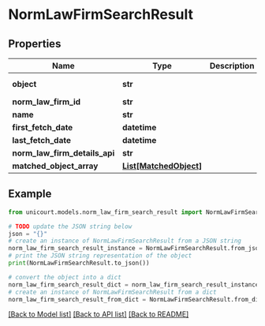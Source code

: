 # NormLawFirmSearchResult


## Properties

Name | Type | Description | Notes
------------ | ------------- | ------------- | -------------
**object** | **str** |  | [default to 'NormLawFirmSearchResult']
**norm_law_firm_id** | **str** |  | 
**name** | **str** |  | 
**first_fetch_date** | **datetime** |  | 
**last_fetch_date** | **datetime** |  | 
**norm_law_firm_details_api** | **str** |  | 
**matched_object_array** | [**List[MatchedObject]**](MatchedObject.md) |  | 

## Example

```python
from unicourt.models.norm_law_firm_search_result import NormLawFirmSearchResult

# TODO update the JSON string below
json = "{}"
# create an instance of NormLawFirmSearchResult from a JSON string
norm_law_firm_search_result_instance = NormLawFirmSearchResult.from_json(json)
# print the JSON string representation of the object
print(NormLawFirmSearchResult.to_json())

# convert the object into a dict
norm_law_firm_search_result_dict = norm_law_firm_search_result_instance.to_dict()
# create an instance of NormLawFirmSearchResult from a dict
norm_law_firm_search_result_from_dict = NormLawFirmSearchResult.from_dict(norm_law_firm_search_result_dict)
```
[[Back to Model list]](../README.md#documentation-for-models) [[Back to API list]](../README.md#documentation-for-api-endpoints) [[Back to README]](../README.md)


